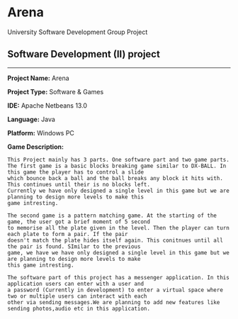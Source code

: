 # Arena
University Software Development Group Project

## Software Development (II) project
---
**Project Name:** Arena  

**Project Type:** Software & Games 

**IDE:** Apache Netbeans 13.0 

**Language:** Java  

**Platform:** Windows PC  

**Game Description:**  
```
This Project mainly has 3 parts. One software part and two game parts.
The first game is a basic blocks breaking game similar to DX-BALL. In this game the player has to control a slide
which bounce back a ball and the ball breaks any block it hits with. This continues until their is no blocks left.
Currently we have only designed a single level in this game but we are planning to design more levels to make this
game intresting.

The second game is a pattern matching game. At the starting of the game, the user got a brief moment of 5 second
to memorise all the plate given in the level. Then the player can turn each plate to form a pair. If the pair 
doesn't match the plate hides itself again. This conitnues until all the pair is found. SImilar to the previous 
game, we have we have only designed a single level in this game but we are planning to design more levels to make
this game intresting.

The software part of this project has a messenger application. In this application users can enter with a user and
a password (Currently in development) to enter a virtual space where two or multiple users can interact with each 
other via sending messages.We are planning to add new features like sending photos,audio etc in this application.

```
